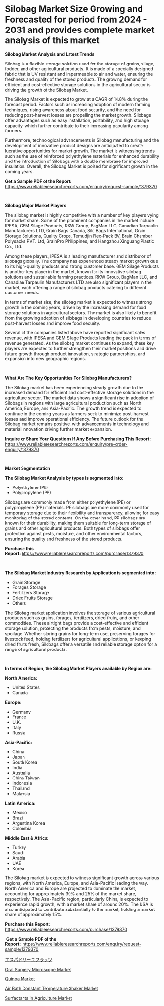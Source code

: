 <p><h1>Silobag Market Size Growing and Forecasted for period from 2024 - 2031 and provides complete market analysis of this market</h1></p><p><strong>Silobag Market Analysis and Latest Trends</strong></p>
<p><p>Silobag is a flexible storage solution used for the storage of grains, silage, fodder, and other agricultural products. It is made of a specially designed fabric that is UV resistant and impermeable to air and water, ensuring the freshness and quality of the stored products. The growing demand for efficient and cost-effective storage solutions in the agricultural sector is driving the growth of the Silobag Market.</p><p>The Silobag Market is expected to grow at a CAGR of 14.8% during the forecast period. Factors such as increasing adoption of modern farming techniques, rising awareness about food security, and the need for reducing post-harvest losses are propelling the market growth. Silobags offer advantages such as easy installation, portability, and high storage capacity, which further contribute to their increasing popularity among farmers.</p><p>Furthermore, technological advancements in Silobag manufacturing and the development of innovative product designs are anticipated to create lucrative opportunities for market growth. The market is witnessing trends such as the use of reinforced polyethylene materials for enhanced durability and the introduction of Silobags with a double membrane for improved insulation. Overall, the Silobag Market is poised for significant growth in the coming years.</p></p>
<p><strong>Get a Sample PDF of the Report:&nbsp;</strong> <a href="https://www.reliableresearchreports.com/enquiry/request-sample/1379370">https://www.reliableresearchreports.com/enquiry/request-sample/1379370</a></p>
<p>&nbsp;</p>
<p><strong>Silobag Major Market Players</strong></p>
<p><p>The silobag market is highly competitive with a number of key players vying for market share. Some of the prominent companies in the market include IPESA, GEM Silage Products, RKW Group, BagMan LLC, Canadian Tarpaulin Manufacturers LTD, Grain Bags Canada, Silo Bags International, Grain Storage Solutions, Quality Crops, Temudjin Flex-Pack BV, Brain Chamber Polysacks PVT. Ltd, GrainPro Philippines, and Hangzhou Xinguang Plastic Co., Ltd. </p><p>Among these players, IPESA is a leading manufacturer and distributor of silobags globally. The company has experienced steady market growth due to its high-quality products and strong customer base. GEM Silage Products is another key player in the market, known for its innovative silobag solutions and sustainable farming practices. RKW Group, BagMan LLC, and Canadian Tarpaulin Manufacturers LTD are also significant players in the market, each offering a range of silobag products catering to different customer needs.</p><p>In terms of market size, the silobag market is expected to witness strong growth in the coming years, driven by the increasing demand for food storage solutions in agricultural sectors. The market is also likely to benefit from the growing adoption of silobags in developing countries to reduce post-harvest losses and improve food security.</p><p>Several of the companies listed above have reported significant sales revenue, with IPESA and GEM Silage Products leading the pack in terms of revenue generated. As the silobag market continues to expand, these key players are expected to further strengthen their market positions and drive future growth through product innovation, strategic partnerships, and expansion into new geographic regions.</p></p>
<p>&nbsp;</p>
<p><strong>What Are The Key Opportunities For Silobag Manufacturers?</strong></p>
<p><p>The Silobag market has been experiencing steady growth due to the increased demand for efficient and cost-effective storage solutions in the agriculture sector. The market data shows a significant rise in adoption of Silobags in regions with large agricultural production such as North America, Europe, and Asia-Pacific. The growth trend is expected to continue in the coming years as farmers seek to minimize post-harvest losses and improve operational efficiency. The future outlook for the Silobag market remains positive, with advancements in technology and material innovation driving further market expansion.</p></p>
<p><strong>Inquire or Share Your Questions If Any Before Purchasing This Report:</strong> <a href="https://www.reliableresearchreports.com/enquiry/pre-order-enquiry/1379370">https://www.reliableresearchreports.com/enquiry/pre-order-enquiry/1379370</a></p>
<p>&nbsp;</p>
<p><strong>Market Segmentation</strong></p>
<p><strong>The Silobag Market Analysis by types is segmented into:</strong></p>
<p><ul><li>Polyethylene (PE)</li><li>Polypropylene (PP)</li></ul></p>
<p><p>Silobags are commonly made from either polyethylene (PE) or polypropylene (PP) materials. PE silobags are more commonly used for temporary storage due to their flexibility and transparency, allowing for easy monitoring of the stored contents. On the other hand, PP silobags are known for their durability, making them suitable for long-term storage of grains and other agricultural products. Both types of silobags offer protection against pests, moisture, and other environmental factors, ensuring the quality and freshness of the stored products.</p></p>
<p><strong>Purchase this Report:&nbsp;</strong><a href="https://www.reliableresearchreports.com/purchase/1379370">https://www.reliableresearchreports.com/purchase/1379370</a></p>
<p>&nbsp;</p>
<p><strong>The Silobag Market Industry Research by Application is segmented into:</strong></p>
<p><ul><li>Grain Storage</li><li>Forages Storage</li><li>Fertilizers Storage</li><li>Dried Fruits Storage</li><li>Others</li></ul></p>
<p><p>The Silobag market application involves the storage of various agricultural products such as grains, forages, fertilizers, dried fruits, and other commodities. These airtight bags provide a cost-effective and efficient storage solution, protecting the products from pests, moisture, and spoilage. Whether storing grains for long-term use, preserving forages for livestock feed, holding fertilizers for agricultural applications, or keeping dried fruits fresh, Silobags offer a versatile and reliable storage option for a range of agricultural products.</p></p>
<p>&nbsp;</p>
<p><strong>In terms of Region, the Silobag Market Players available by Region are:</strong></p>
<p>
    <p> <strong> North America: </strong>
        <ul>
            <li>United States</li>
            <li>Canada</li>
        </ul>
        </p> 
    <p> <strong> Europe: </strong>
        <ul>
            <li>Germany</li>
            <li>France</li>
            <li>U.K.</li>
            <li>Italy</li>
            <li>Russia</li>
        </ul>
        </p> 
    <p> <strong> Asia-Pacific: </strong>
        <ul>
            <li>China</li>
            <li>Japan</li>
            <li>South Korea</li>
            <li>India</li>
            <li>Australia</li>
            <li>China Taiwan</li>
            <li>Indonesia</li>
            <li>Thailand</li>
            <li>Malaysia</li>
        </ul>
        </p> 
    <p> <strong> Latin America: </strong>
        <ul>
            <li>Mexico</li>
            <li>Brazil</li>
            <li>Argentina Korea</li>
            <li>Colombia</li>
        </ul>
        </p> 
    <p> <strong> Middle East & Africa: </strong>
        <ul>
            <li>Turkey</li>
            <li>Saudi</li>
            <li>Arabia</li>
            <li>UAE</li>
            <li>Korea</li>
        </ul>
    </p>
    </p>
<p><p>The Silobag market is expected to witness significant growth across various regions, with North America, Europe, and Asia-Pacific leading the way. North America and Europe are projected to dominate the market, accounting for approximately 30% and 25% of the market share, respectively. The Asia-Pacific region, particularly China, is expected to experience rapid growth, with a market share of around 20%. The USA is also anticipated to contribute substantially to the market, holding a market share of approximately 15%.</p></p>
<p><strong>Purchase this Report: </strong><a href="https://www.reliableresearchreports.com/purchase/1379370">https://www.reliableresearchreports.com/purchase/1379370</a></p>
<p>&nbsp;<strong>Get a Sample PDF of the Report:&nbsp;&nbsp;</strong><a href="https://www.reliableresearchreports.com/enquiry/request-sample/1379370">https://www.reliableresearchreports.com/enquiry/request-sample/1379370</a></p>
<p><strong></strong></p>
<p><p><a href="https://github.com/jkjreqjscoxx7/Market-Research-Report-List-1/blob/main/9410375187310.md">エスパドリーユフラッツ</a></p><p><a href="https://issuu.com/reportprime-2/docs/oral-surgery-microscope-market-size-2030.pptx">Oral Surgery Microscope Market</a></p><p><a href="https://github.com/jerrycopelandthomaswsqd8q/Market-Research-Report-List-1/blob/main/quinoa-market.md">Quinoa Market</a></p><p><a href="https://issuu.com/reportprime-2/docs/air-bath-constant-temperature-shaker-market-size-2">Air Bath Constant Temperature Shaker Market</a></p><p><a href="https://github.com/brenzgnarento/Market-Research-Report-List-1/blob/main/surfactants-in-agriculture-market.md">Surfactants in Agriculture Market</a></p></p>